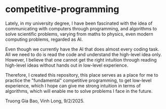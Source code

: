 # competitive-programming

Lately, in my university degree, I have been fascinated with the idea of communicating with computers through programming, and algorithms to solve scientific problems, varying from maths to physics, even modern computing problems, regarded as AI.

Even though we currently have the AI that does almost every coding task. All we need to do is read the code and understand the high-level idea only. However, I believe that one cannot get the right intuition through reading high-level ideas without hands out in low-level experience. 

Therefore, I created this repository, this place serves as a place for me to practice the "fundamental" competitive programming, to get low-level experience, which I hope can give me strong intuition in terms of algorithms, which will enable me to solve problems I face in the future.

Truong Gia Bao,
Vinh Long, 9/2/2025.
